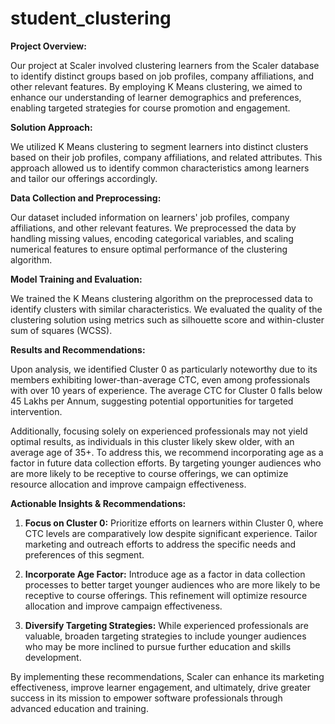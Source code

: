 # student_clustering

**Project Overview:**

Our project at Scaler involved clustering learners from the Scaler database to identify distinct groups based on job profiles, company affiliations, and other relevant features. By employing K Means clustering, we aimed to enhance our understanding of learner demographics and preferences, enabling targeted strategies for course promotion and engagement.

**Solution Approach:**

We utilized K Means clustering to segment learners into distinct clusters based on their job profiles, company affiliations, and related attributes. This approach allowed us to identify common characteristics among learners and tailor our offerings accordingly.

**Data Collection and Preprocessing:**

Our dataset included information on learners' job profiles, company affiliations, and other relevant features. We preprocessed the data by handling missing values, encoding categorical variables, and scaling numerical features to ensure optimal performance of the clustering algorithm.

**Model Training and Evaluation:**

We trained the K Means clustering algorithm on the preprocessed data to identify clusters with similar characteristics. We evaluated the quality of the clustering solution using metrics such as silhouette score and within-cluster sum of squares (WCSS).

**Results and Recommendations:**

Upon analysis, we identified Cluster 0 as particularly noteworthy due to its members exhibiting lower-than-average CTC, even among professionals with over 10 years of experience. The average CTC for Cluster 0 falls below 45 Lakhs per Annum, suggesting potential opportunities for targeted intervention.

Additionally, focusing solely on experienced professionals may not yield optimal results, as individuals in this cluster likely skew older, with an average age of 35+. To address this, we recommend incorporating age as a factor in future data collection efforts. By targeting younger audiences who are more likely to be receptive to course offerings, we can optimize resource allocation and improve campaign effectiveness.

**Actionable Insights & Recommendations:**

1. **Focus on Cluster 0:** Prioritize efforts on learners within Cluster 0, where CTC levels are comparatively low despite significant experience. Tailor marketing and outreach efforts to address the specific needs and preferences of this segment.

2. **Incorporate Age Factor:** Introduce age as a factor in data collection processes to better target younger audiences who are more likely to be receptive to course offerings. This refinement will optimize resource allocation and improve campaign effectiveness.

3. **Diversify Targeting Strategies:** While experienced professionals are valuable, broaden targeting strategies to include younger audiences who may be more inclined to pursue further education and skills development.

By implementing these recommendations, Scaler can enhance its marketing effectiveness, improve learner engagement, and ultimately, drive greater success in its mission to empower software professionals through advanced education and training.

